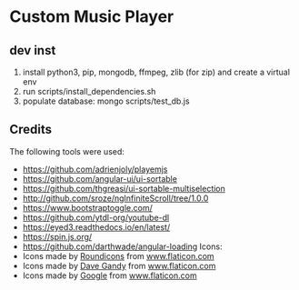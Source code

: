 # Custom Music Player

## dev inst
1. install python3, pip, mongodb, ffmpeg, zlib (for zip) and create a virtual env
2. run scripts/install_dependencies.sh
3. populate database: mongo scripts/test_db.js

## Credits
The following tools were used:
- https://github.com/adrienjoly/playemjs
- https://github.com/angular-ui/ui-sortable
- https://github.com/thgreasi/ui-sortable-multiselection
- http://github.com/sroze/ngInfiniteScroll/tree/1.0.0
- https://www.bootstraptoggle.com/
- https://github.com/ytdl-org/youtube-dl
- https://eyed3.readthedocs.io/en/latest/
- https://spin.js.org/
- https://github.com/darthwade/angular-loading
Icons:
- Icons made by <a href="https://www.flaticon.com/authors/roundicons" title="Roundicons">Roundicons</a> from <a href="https://www.flaticon.com/" title="Flaticon"> www.flaticon.com</a>
- Icons made by <a href="https://www.flaticon.com/authors/dave-gandy" title="Dave Gandy">Dave Gandy</a> from <a href="https://www.flaticon.com/" title="Flaticon">www.flaticon.com</a>
- Icons made by <a href="https://www.flaticon.com/authors/google" title="Google">Google</a> from <a href="https://www.flaticon.com/" title="Flaticon"> www.flaticon.com</a>